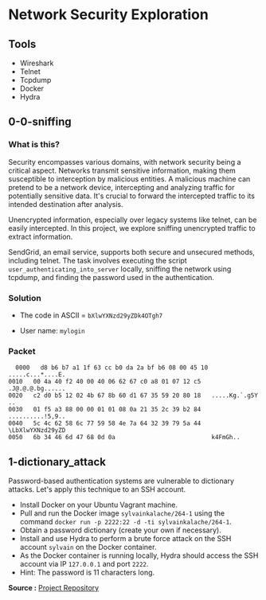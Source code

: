 # Network Security Exploration

## Tools

* Wireshark
* Telnet
* Tcpdump
* Docker
* Hydra

## 0-0-sniffing

### What is this?

Security encompasses various domains, with network security being a critical aspect. Networks transmit sensitive information, making them susceptible to interception by malicious entities. A malicious machine can pretend to be a network device, intercepting and analyzing traffic for potentially sensitive data. It's crucial to forward the intercepted traffic to its intended destination after analysis.

Unencrypted information, especially over legacy systems like telnet, can be easily intercepted. In this project, we explore sniffing unencrypted traffic to extract information.

SendGrid, an email service, supports both secure and unsecured methods, including telnet. The task involves executing the script `user_authenticating_into_server` locally, sniffing the network using tcpdump, and finding the password used in the authentication.

### Solution

* The code in ASCII = `bXlwYXNzd29yZDk4OTgh7`

* User name: `mylogin`

### Packet

```packet
  0000   d8 b6 b7 a1 1f 63 cc b0 da 2a bf b6 08 00 45 10   .....c...*....E.
0010   00 4a 40 f2 40 00 40 06 62 67 c0 a8 01 07 12 c5   .J@.@.@.bg......
0020   c2 d0 b5 12 02 4b 67 8b 60 d1 67 35 59 20 80 18   .....Kg.`.g5Y ..
0030   01 f5 a3 88 00 00 01 01 08 0a 21 35 2c 39 b2 84   ..........!5,9..
0040   5c 4c 62 58 6c 77 59 58 4e 7a 64 32 39 79 5a 44   \LbXlwYXNzd29yZD
0050   6b 34 46 6d 47 68 0d 0a                           k4FmGh..
```

## 1-dictionary_attack

Password-based authentication systems are vulnerable to dictionary attacks. Let's apply this technique to an SSH account.

* Install Docker on your Ubuntu Vagrant machine.
* Pull and run the Docker image `sylvainkalache/264-1` using the command `docker run -p 2222:22 -d -ti sylvainkalache/264-1`.
* Obtain a password dictionary (create your own if necessary).
* Install and use Hydra to perform a brute force attack on the SSH account `sylvain` on the Docker container.
* As the Docker container is running locally, Hydra should access the SSH account via IP `127.0.0.1` and port `2222`.
* Hint: The password is 11 characters long.

**Source :**
[Project Repository](https://s3.amazonaws.com/intranet-projects-files/holbertonschool-sysadmin_devops/264/user_authenticating_into_server)
